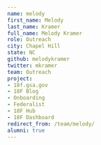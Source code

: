 ```yaml
---
name: melody
first_name: Melody
last_name: Kramer
full_name: Melody Kramer
role: Outreach
city: Chapel Hill
state: NC
github: melodykramer
twitter: mkramer
team: Outreach
project:
- 18f.gsa.gov
- 18F Blog
- Onboarding
- Federalist
- 18F Hub
- 18F Dashboard
redirect_from: /team/melody/
alumni: true
---
```


